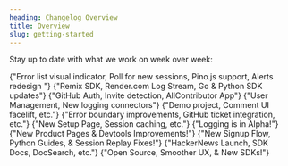 ```yaml
---
heading: Changelog Overview
title: Overview
slug: getting-started
---
```


Stay up to date with what we work on week over week:

<DocsCardGroup>
    <DocsCard title="Changelog 23" href="./changelog-23.md">
    {"Error list visual indicator, Poll for new sessions, Pino.js support, Alerts redesign "}
    </DocsCard>
    <DocsCard title="Changelog 22" href="./changelog-22.md">
    {"Remix SDK, Render.com Log Stream, Go & Python SDK updates"}
    </DocsCard>
    <DocsCard title="Changelog 21" href="./changelog-21.md">
    {"GitHub Auth, Invite detection, AllContributor App"}
    </DocsCard>
    <DocsCard title="Changelog 20" href="./changelog-20.md">
    {"User Management, New logging connectors"}
    </DocsCard>
    <DocsCard title="Changelog 19" href="./changelog-19.md">
    {"Demo project, Comment UI facelift, etc."}
    </DocsCard>
    <DocsCard title="Changelog 18" href="./changelog-18.md">
    {"Error boundary improvements, GitHub ticket integration, etc."}
    </DocsCard>
    <DocsCard title="Changelog 17" href="./changelog-17.md">
    {"New Setup Page, Session caching, etc."}
    </DocsCard>
    <DocsCard title="Changelog 16" href="./changelog-16.md">
    {"Logging is in Alpha!"}
    </DocsCard>
    <DocsCard title="Changelog 15" href="./changelog-15.md">
    {"New Product Pages & Devtools Improvements!"}
    </DocsCard>
    <DocsCard title="Changelog 14" href="./changelog-14.md">
    {"New Signup Flow, Python Guides, & Session Replay Fixes!"}
    </DocsCard>
    <DocsCard title="Changelog 13" href="./changelog-13.md">
    {"HackerNews Launch, SDK Docs, DocSearch, etc."}
    </DocsCard>
    <DocsCard title="Changelog 12" href="./changelog-12.md">
    {"Open Source, Smoother UX, & New SDKs!"}
    </DocsCard>
</DocsCardGroup>
